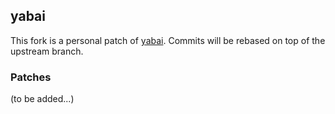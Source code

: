 ## yabai

This fork is a personal patch of [yabai](https://github.com/koekeishiya/yabai). Commits will be rebased on top of the upstream branch.

### Patches

(to be added...)
